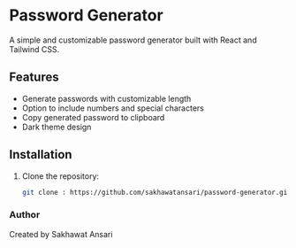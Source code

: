 # Password Generator

A simple and customizable password generator built with React and Tailwind CSS.

## Features

- Generate passwords with customizable length
- Option to include numbers and special characters
- Copy generated password to clipboard
- Dark theme design

## Installation

1. Clone the repository:
   ```bash
   git clone : https://github.com/sakhawatansari/password-generator.git
   ```

### Author
Created by Sakhawat Ansari